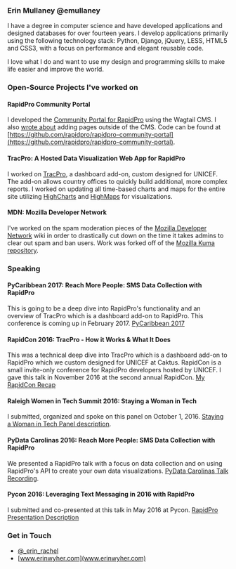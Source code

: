 ### Erin Mullaney @emullaney
I have a degree in computer science and have developed applications and designed databases for over fourteen years. I develop applications primarily using the following technology stack: Python, Django, jQuery, LESS, HTML5 and CSS3, with a focus on performance and elegant reusable code.

I love what I do and want to use my design and programming skills to make life easier and improve the world.

### Open-Source Projects I've worked on

#### RapidPro Community Portal

I developed the [Community Portal for RapidPro](https://community.rapidpro.io/) using the Wagtail CMS. I also [wrote about](https://www.caktusgroup.com/blog/2016/02/15/wagtail-2-steps-adding-pages-outside-cms/) adding pages outside of the CMS. Code can be found at [https://github.com/rapidpro/rapidpro-community-portal](https://github.com/rapidpro/rapidpro-community-portal).


#### TracPro: A Hosted Data Visualization Web App for RapidPro
I worked on [TracPro](https://github.com/rapidpro/tracpro), a dashboard add-on, custom designed for UNICEF. The add-on allows country offices to quickly build additional, more complex reports. I worked on updating all time-based charts and maps for the entire site utilizing [HighCharts](http://www.highcharts.com/) and [HighMaps](http://www.highcharts.com/maps) for visualizations. 

#### MDN: Mozilla Developer Network
I've worked on the spam moderation pieces of the [Mozilla Developer Network](https://developer.mozilla.org/en-US/) wiki in order to drastically cut down on the time it takes admins to clear out spam and ban users. Work was forked off of the [Mozilla Kuma repository](https://github.com/mozilla/kuma). 

### Speaking

#### PyCaribbean 2017: Reach More People: SMS Data Collection with RapidPro
This is going to be a deep dive into RapidPro's functionality and an overview of TracPro which is a dashboard add-on to RapidPro. This conference is coming up in February 2017. [PyCaribbean 2017](http://pycaribbean.com/)

#### RapidCon 2016: TracPro - How it Works & What It Does
This was a technical deep dive into TracPro which is a dashboard add-on to RapidPro which we custom designed for UNICEF at Caktus. RapidCon is a small invite-only conference for RapidPro developers hosted by UNICEF. I gave this talk in November 2016 at the second annual RapidCon. [My RapidCon Recap](https://www.caktusgroup.com/blog/2016/11/16/rapidcon-2016-rapidpro-developers-recap/)

#### Raleigh Women in Tech Summit 2016: Staying a Woman in Tech 
I submitted, organized and spoke on this panel on October 1, 2016. [Staying a Woman in Tech Panel description](http://womenintechsummit.net/raleigh_session/staying-a-woman-in-tech/). 

#### PyData Carolinas 2016: Reach More People: SMS Data Collection with RapidPro
We presented a RapidPro talk with a focus on data collection and on using RapidPro's API to create your own data visualizations. [PyData Carolinas Talk Recording](https://www.youtube.com/watch?v=aiJMjBq1Ork).

#### Pycon 2016: Leveraging Text Messaging in 2016 with RapidPro
I submitted and co-presented at this talk in May 2016 at Pycon.
[RapidPro Presentation Description](https://us.pycon.org/2016/schedule/presentation/2265/)


### Get in Touch

- [@_erin_rachel](http://www.twitter.com/_erin_rachel)
- [www.erinwyher.com](www.erinwyher.com)
